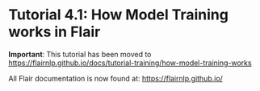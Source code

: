 # Tutorial 4.1: How Model Training works in Flair

**Important**: This tutorial has been moved to https://flairnlp.github.io/docs/tutorial-training/how-model-training-works

All Flair documentation is now found at: https://flairnlp.github.io/
